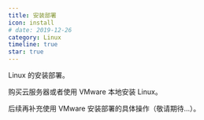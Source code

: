 ```yaml
---
title: 安装部署
icon: install
# date: 2019-12-26
category: Linux
timeline: true
star: true
---
```


Linux 的安装部署。

购买云服务器或者使用 VMware 本地安装 Linux。

后续再补充使用 VMware 安装部署的具体操作（敬请期待...）。

<!-- more -->

